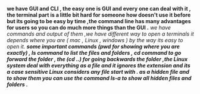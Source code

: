 **we have GUI and CLI , the easy one is GUI and every one can deal with it , the terminal part is a little bit hard for someone how doesn't use it before but its going to be easy by time ,the command line has many advantages for users so you can do much more things than the GUI .**
*we have commands and output of them ,we have different way to open a terminals it depends where you are ( mac , Linux , windows ) by the way its easy to open it.* 
***some important commands (pwd for showing where you are exactly) , ls command to list the files and folders , cd command to go forward the folder , the (cd ..) for going backwards the folder ,the Linux system deal with everything as a file and it ignores the extension and its a case sensitive Linux considers any file start with . as a hidden file and to show them you can use the command ls-a to show all hidden files and folders .***